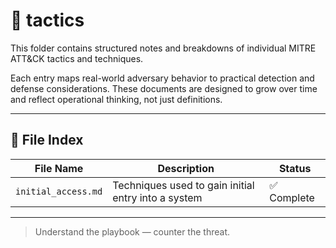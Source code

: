 # 🎯 tactics

This folder contains structured notes and breakdowns of individual MITRE ATT&CK tactics and techniques.

Each entry maps real-world adversary behavior to practical detection and defense considerations. These documents are designed to grow over time and reflect operational thinking, not just definitions.

---

## 📁 File Index

| File Name           | Description                                         | Status     |
|---------------------|-----------------------------------------------------|------------|
| `initial_access.md` | Techniques used to gain initial entry into a system | ✅ Complete |

---

> Understand the playbook — counter the threat.
